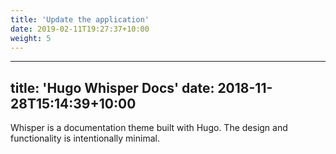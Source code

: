 ```yaml
---
title: 'Update the application'
date: 2019-02-11T19:27:37+10:00
weight: 5
---
```

---
title: 'Hugo Whisper Docs'
date: 2018-11-28T15:14:39+10:00
---

Whisper is a documentation theme built with Hugo. The design and functionality is intentionally minimal. 
